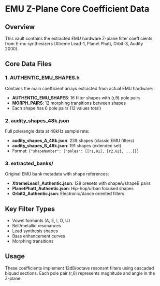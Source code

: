 # EMU Z-Plane Core Coefficient Data

## Overview
This vault contains the extracted EMU hardware Z-plane filter coefficients from E-mu synthesizers (Xtreme Lead-1, Planet Phatt, Orbit-3, Audity 2000).

## Core Data Files

### 1. AUTHENTIC_EMU_SHAPES.h
Contains the main coefficient arrays extracted from actual EMU hardware:
- **AUTHENTIC_EMU_SHAPES**: 16 filter shapes with (r,θ) pole pairs
- **MORPH_PAIRS**: 12 morphing transitions between shapes
- Each shape has 6 pole pairs (12 values total)

### 2. audity_shapes_48k.json  
Full pole/angle data at 48kHz sample rate:
- **audity_shapes_A_48k.json**: 239 shapes (classic EMU filters)
- **audity_shapes_B_48k.json**: 191 shapes (extended set)
- Format: `{"shapeNumber": {"poles": [[r1,θ1], [r2,θ2], ...]}}`

### 3. extracted_banks/
Original EMU bank metadata with shape references:
- **XtremeLead1_Authentic.json**: 128 presets with shapeA/shapeB pairs
- **PlanetPhatt_Authentic.json**: Hip-hop/urban focused shapes
- **Orbit3_Authentic.json**: Electronic/dance oriented filters

## Key Filter Types
- Vowel formants (A, E, I, O, U)
- Bell/metallic resonances  
- Lead synthesis shapes
- Bass enhancement curves
- Morphing transitions

## Usage
These coefficients implement 12dB/octave resonant filters using cascaded biquad sections. Each pole pair (r,θ) represents magnitude and angle in the Z-plane.
